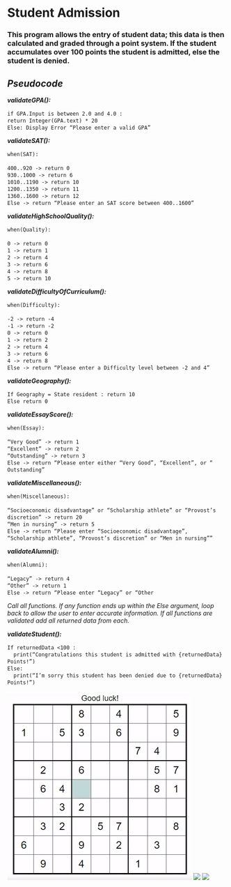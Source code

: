 # **Student Admission**

### **This program allows the entry of student data; this data is then calculated and graded through a point system. If the student accumulates over 100 points the student is admitted, else the student is denied.**

## ***Pseudocode***

***validateGPA():***

	if GPA.Input is between 2.0 and 4.0 :
    return Integer(GPA.text) * 20
	Else: Display Error “Please enter a valid GPA”
	
***validateSAT():***

	when(SAT):
  
	400..920 -> return 0
	930..1000 -> return 6
	1010..1190 -> return 10
	1200..1350 -> return 11
	1360..1600 -> return 12
	Else -> return “Please enter an SAT score between 400..1600”
	
***validateHighSchoolQuality():***

	when(Quality):
  
	0 -> return 0
	1 -> return 1
	2 -> return 4
	3 -> return 6
	4 -> return 8
	5 -> return 10
	
***validateDifficultyOfCurriculum():***

	when(Difficulty):
  
	-2 -> return -4
	-1 -> return -2
	0 -> return 0
	1 -> return 2
	2 -> return 4
	3 -> return 6
	4 -> return 8
	Else -> return “Please enter a Difficulty level between -2 and 4”
	
***validateGeography():***

	If Geography = State resident : return 10
	Else return 0
	
***validateEssayScore():***

	when(Essay):
  
	“Very Good” -> return 1
	“Excellent” -> return 2
	“Outstanding” -> return 3
	Else -> return “Please enter either “Very Good”, “Excellent”, or “ Outstanding”
	
***validateMiscellaneous():***

	when(Miscellaneous):
  
	“Socioeconomic disadvantage” or “Scholarship athlete” or “Provost’s discretion” -> return 20
	“Men in nursing” -> return 5
	Else -> return “Please enter “Socioeconomic disadvantage”, “Scholarship athlete”, “Provost’s discretion” or “Men in nursing””
	
***validateAlumni():***

	when(Alumni):
  
	“Legacy” -> return 4
	“Other” -> return 1
	Else -> return “Please enter “Legacy” or “Other
	
*Call all functions. If any function ends up within the Else argument, loop back to allow the
user to enter accurate information. If all functions are validated add all returned data from each.*

***validateStudent():***

    If returnedData <100 :
      print(“Congratulations this student is admitted with {returnedData} Points!”)
    Else:
      print(“I’m sorry this student has been denied due to {returnedData} Points!”)

![](Sudoku_1.gif)
![](Module2.jpg)
![](Module3.jpg)
